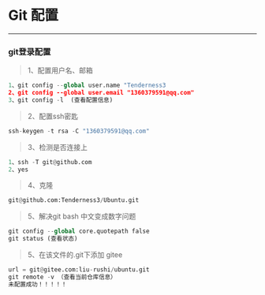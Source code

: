 # Git 配置
--------
### git登录配置
>1、配置用户名、邮箱
```python
1、git config --global user.name "Tenderness3
2、git config --global user.email "1360379591@qq.com"
3、git config -l  (查看配置信息)
```
>2、配置ssh密匙
```python
ssh-keygen -t rsa -C "1360379591@qq.com"
```
>3、检测是否连接上
```python
1、ssh -T git@github.com
2、yes
```
>4、克隆
```python
git@github.com:Tenderness3/Ubuntu.git
```
>5、解决git bash 中文变成数字问题
```python
git config --global core.quotepath false
git status (查看状态)
```
>5、在该文件的.git下添加  gitee
```python
url = git@gitee.com:liu-rushi/ubuntu.git
git remote -v （查看当前仓库信息）
未配置成功！！！！！
```